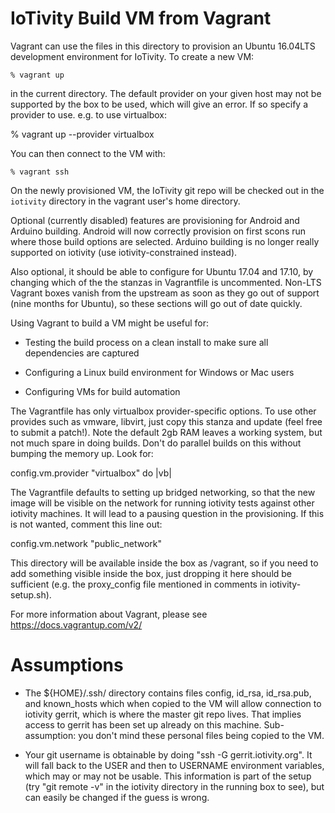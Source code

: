 IoTivity Build VM from Vagrant
==============================

Vagrant can use the files in this directory to provision an Ubuntu
16.04LTS development environment for IoTivity.  To create a new VM:

    % vagrant up

in the current directory.  The default provider on your given host
may not be supported by the box to be used, which will give an error.
If so specify a provider to use. e.g. to use virtualbox:

   % vagrant up --provider virtualbox

You can then connect to the VM with:

    % vagrant ssh

On the newly provisioned VM, the IoTivity git repo will be checked out
in the `iotivity` directory in the vagrant user's home directory.

Optional (currently disabled) features are provisioning for Android
and Arduino building. Android will now correctly provision on first
scons run where those build options are selected. Arduino building is
no longer really supported on iotivity (use iotivity-constrained instead).

Also optional, it should be able to configure for Ubuntu 17.04
and 17.10, by changing which of the the stanzas in Vagrantfile is
uncommented. Non-LTS Vagrant boxes vanish from the upstream as soon as
they go out of support (nine months for Ubuntu), so these sections will
go out of date quickly.

Using Vagrant to build a VM might be useful for:

* Testing the build process on a clean install to make sure all dependencies
  are captured

* Configuring a Linux build environment for Windows or Mac users

* Configuring VMs for build automation

The Vagrantfile has only virtualbox provider-specific options. To use
other provides such as vmware, libvirt, just copy this stanza and
update (feel free to submit a patch!).  Note the default 2gb RAM
leaves a working system, but not much spare in doing builds. Don't
do parallel builds on this without bumping the memory up. Look for:

  config.vm.provider "virtualbox" do |vb|

The Vagrantfile defaults to setting up bridged networking, so that the
new image will be visible on the network for running iotivity tests
against other iotivity machines. It will lead to a pausing question in
the provisioning. If this is not wanted, comment this line out:

  config.vm.network "public_network"

This directory will be available inside the box as /vagrant, so if
you need to add something visible inside the box, just dropping it
here should be sufficient (e.g. the proxy_config file mentioned in 
comments in iotivity-setup.sh).

For more information about Vagrant, please see https://docs.vagrantup.com/v2/

Assumptions
===========

* The ${HOME}/.ssh/ directory contains files config, id_rsa, id_rsa.pub,
  and known_hosts which when copied to the VM will allow connection to
  iotivity gerrit, which is where the master git repo lives. That implies
  access to gerrit has been set up already on this machine.  Sub-assumption:
  you don't mind these personal files being copied to the VM.

* Your git username is obtainable by doing "ssh -G gerrit.iotivity.org".
  It will fall back to the USER and then to USERNAME environment variables,
  which may or may not be usable.  This information is part of the setup
  (try "git remote -v" in the iotivity directory in the running box to see),
  but can easily be changed if the guess is wrong.


